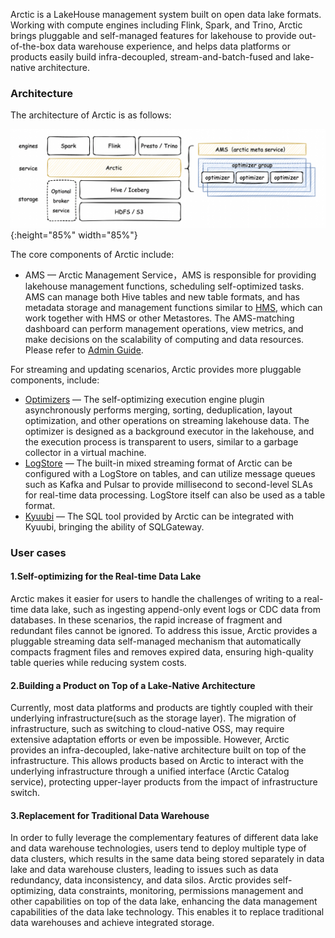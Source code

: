 
Arctic is a LakeHouse management system built on open data lake formats. Working with compute engines including Flink, Spark, and Trino, Arctic brings pluggable and self-managed features for lakehouse to provide out-of-the-box data warehouse experience, and helps data platforms or products easily build infra-decoupled, stream-and-batch-fused and lake-native architecture.


### Architecture

The architecture of Arctic is as follows:

![Architecture](images/arctic_introduce.png){:height="85%" width="85%"}

The core components of Arctic include:

- AMS — Arctic Management Service，AMS is responsible for providing lakehouse management functions, scheduling self-optimized tasks. AMS can manage both Hive tables and new table formats, and has metadata storage and management functions similar to [HMS](https://docs.cloudera.com/runtime/7.2.1/hive-hms-overview/topics/hive-hms-introduction.html), which can work together with HMS or other Metastores. The AMS-matching dashboard can perform management operations, view metrics, and make decisions on the scalability of computing and data resources. Please refer to [Admin Guide](guides/managing-catalogs.md).

For streaming and updating scenarios, Arctic provides more pluggable components, include:

- [Optimizers](concepts/self-optimizing.md#introduction) — The self-optimizing execution engine plugin asynchronously performs merging, sorting, deduplication, layout optimization, and other operations on streaming lakehouse data. The optimizer is designed as a background executor in the lakehouse, and the execution process is transparent to users, similar to a garbage collector in a virtual machine.
- [LogStore](flink/hidden-kafka.md) — The built-in mixed streaming format of Arctic can be configured with a LogStore on tables, and can utilize message queues such as Kafka and Pulsar to provide millisecond to second-level SLAs for real-time data processing. LogStore itself can also be used as a table format.
- [Kyuubi](https://kyuubi.apache.org/) — The SQL tool provided by Arctic can be integrated with Kyuubi, bringing the ability of SQLGateway.

### User cases

#### 1.Self-optimizing for the Real-time Data Lake

Arctic makes it easier for users to handle the challenges of writing to a real-time data lake, such as ingesting append-only event logs or CDC data from databases.
In these scenarios, the rapid increase of fragment and redundant files cannot be ignored.
To address this issue, Arctic provides a pluggable streaming data self-managed mechanism that automatically compacts fragment files and removes expired data, ensuring high-quality table queries while reducing system costs.

#### 2.Building a Product on Top of a Lake-Native Architecture

Currently, most data platforms and products are tightly coupled with their underlying infrastructure(such as the storage layer). The migration of infrastructure, such as switching to cloud-native OSS, may require extensive adaptation efforts or even be impossible. However, Arctic provides an infra-decoupled, lake-native architecture built on top of the infrastructure. This allows products based on Arctic to interact with the underlying infrastructure through a unified interface (Arctic Catalog service), protecting upper-layer products from the impact of infrastructure switch.

#### 3.Replacement for Traditional Data Warehouse
In order to fully leverage the complementary features of different data lake and data warehouse technologies, users tend to deploy multiple type of data clusters, which results in the same data being stored separately in data lake and data warehouse clusters, leading to issues such as data redundancy, data inconsistency, and data silos. Arctic provides self-optimizing, data constraints, monitoring, permissions management and other capabilities on top of the data lake, enhancing the data management capabilities of the data lake technology. This enables it to replace traditional data warehouses and achieve integrated storage.


